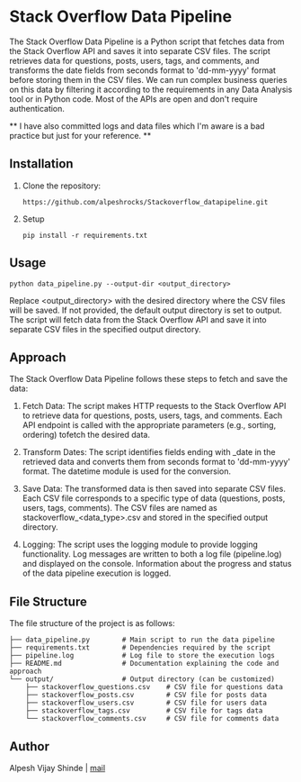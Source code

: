 # Stack Overflow Data Pipeline

The Stack Overflow Data Pipeline is a Python script that fetches data from the Stack Overflow API and saves it into separate CSV files. The script retrieves data for questions, posts, users, tags, and comments, and transforms the date fields from seconds format to 'dd-mm-yyyy' format before storing them in the CSV files.
We can run complex business queries on this data by filtering it according to the requirements in any Data Analysis tool or in Python code.
Most of the APIs are open and don't require authentication.

** I have also committed logs and data files which I'm aware is a bad practice but just for your reference. **
## Installation

1. Clone the repository:

   ```shell
   https://github.com/alpeshrocks/Stackoverflow_datapipeline.git
   ```
2. Setup
    ```shell
    pip install -r requirements.txt
   ```
## Usage

    python data_pipeline.py --output-dir <output_directory>

 Replace <output_directory> with the desired directory where the CSV files will be saved.
 If not provided, the default output directory is set to output.
 The script will fetch data from the Stack Overflow API and save it into separate CSV files in the specified output directory.

## Approach
The Stack Overflow Data Pipeline follows these steps to fetch and save the data:

1. Fetch Data: The script makes HTTP requests to the Stack Overflow API to retrieve data for questions, posts, users, tags, and comments. Each API endpoint is called with the appropriate parameters (e.g., sorting, ordering) tofetch the desired data.

2. Transform Dates: The script identifies fields ending with _date in the retrieved data and converts them from seconds format to 'dd-mm-yyyy' format. The datetime module is used for the conversion.

3. Save Data: The transformed data is then saved into separate CSV files. Each CSV file corresponds to a specific type of data (questions, posts, users, tags, comments). The CSV files are named as stackoverflow_<data_type>.csv and stored in the specified output directory.

4. Logging: The script uses the logging module to provide logging functionality. Log messages are written to both a log file (pipeline.log) and displayed on the console. Information about the progress and status of the data pipeline execution is logged.

## File Structure
The file structure of the project is as follows:
```
├── data_pipeline.py        # Main script to run the data pipeline
├── requirements.txt        # Dependencies required by the script
├── pipeline.log            # Log file to store the execution logs
├── README.md               # Documentation explaining the code and approach
└── output/                 # Output directory (can be customized)
    ├── stackoverflow_questions.csv    # CSV file for questions data
    ├── stackoverflow_posts.csv        # CSV file for posts data
    ├── stackoverflow_users.csv        # CSV file for users data
    ├── stackoverflow_tags.csv         # CSV file for tags data
    └── stackoverflow_comments.csv     # CSV file for comments data
```
## Author
Alpesh Vijay Shinde | [mail](alpeshshinde29@gmail.com)
